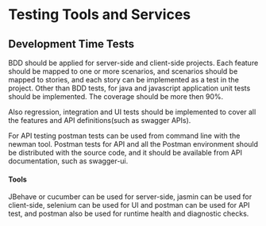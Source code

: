 # Testing Tools and Services

## Development Time Tests

BDD should be applied for server-side and client-side projects. Each feature should be mapped to one or more scenarios, 
and scenarios should be mapped to stories, and each story can be implemented as a test in the project. Other than BDD
tests, for java and javascript application unit tests should be implemented. The coverage should be more then 90%.

Also regression, integration and UI tests should be implemented to cover all the features and API definitions(such as swagger APIs).

For API testing postman tests can be used from command line with the newman tool. 
Postman tests for API and all the Postman environment should be distributed with the source code, and it should be 
available from API documentation, such as swagger-ui.


#### Tools

JBehave or cucumber can be used for server-side, jasmin can be used for client-side, selenium can be used for UI and
postman can be used for API test, and postman also be used for runtime health and diagnostic checks.


